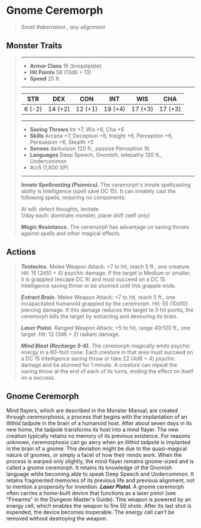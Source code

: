 # Gnome Ceremorph
>*Small #aberration , any alignment*
## Monster Traits
>___
>- **Armor Class** 16 (breastplate)
>- **Hit Points** 58 (13d6 + 13)
>- **Speed** 25 ft.
>___
>|STR|DEX|CON|INT|WIS|CHA|
>|:---:|:---:|:---:|:---:|:---:|:---:|
>|6 (-2)|14 (+2)|12 (+1)|19 (+4)|17 (+3)|17 (+3)|
>___
>- **Saving Throws** Int +7, Wis +6, Cha +6
>- **Skills** Arcana +7, Deception +6, Insight +6, Perception +6, Persuasion +6, Stealth +5
>- **Senses** darkvision 120 ft., passive Perception 16
>- **Languages** Deep Speech, Gnomish, telepathy 120 ft., Undercommon
>- #cr5 (1,800 XP)
>___
>***Innate Spellcasting (Psionics).*** The ceremorph's innate spellcasting ability is Intelligence (spell save DC 15). It can innately cast the following spells, requiring no components:  
>
>At will: detect thoughts, levitate  
>1/day each: dominate monster, plane shift (self only)  
>
>
>***Magic Resistance.*** The ceremorph has advantage on saving throws against spells and other magical effects.  
>
## Actions
>***Tentacles.*** Melee Weapon Attack: +7 to hit, reach 5 ft., one creature. Hit: 15 (2d10 + 4) psychic damage. If the target is Medium or smaller, it is grappled (escape DC 9) and must succeed on a DC 15 Intelligence saving throw or be stunned until this grapple ends.  
>
>***Extract Brain.*** Melee Weapon Attack: +7 to hit, reach 5 ft., one incapacitated humanoid grappled by the ceremorph. Hit: 55 (10d10) piercing damage. If this damage reduces the target to 0 hit points, the ceremorph kills the target by extracting and devouring its brain.  
>
>***Laser Pistol.*** Ranged Weapon Attack: +5 to hit, range 40/120 ft., one target. Hit: 12 (3d6 + 2) radiant damage.  
>
>***Mind Blast (Recharge 5–6).*** The ceremorph magically emits psychic energy in a 60-foot cone. Each creature in that area must succeed on a DC 15 Intelligence saving throw or take 22 (4d8 + 4) psychic damage and be stunned for 1 minute. A creature can repeat the saving throw at the end of each of its turns, ending the effect on itself on a success.
## Gnome Ceremorph
Mind flayers, which are described in the Monster Manual, are created through ceremorphosis, a process that begins with the implantation of an illithid tadpole in the brain of a humanoid host. After about seven days in its new home, the tadpole transforms its host into a mind flayer. The new creation typically retains no memory of its previous existence.
For reasons unknown, ceremorphosis can go awry when an illithid tadpole is implanted in the brain of a gnome. This deviation might be due to the quasi-magical nature of gnomes, or simply a facet of how their minds work. When the process is warped only slightly, the mind flayer remains gnome-sized and is called a gnome ceremorph. It retains its knowledge of the Gnomish language while becoming able to speak Deep Speech and Undercommon. It retains fragmented memories of its previous life and previous alignment, not to mention a propensity for invention.
***Laser Pistol.*** A gnome ceremorph often carries a home-built device that functions as a laser pistol (see "Firearms" in the Dungeon Master's Guide). This weapon is powered by an energy cell, which enables the weapon to fire 50 shots. After its last shot is expended, the device becomes inoperable. The energy cell can't be removed without destroying the weapon.